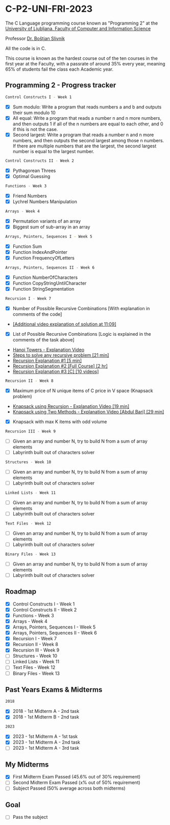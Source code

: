 # C-P2-UNI-FRI-2023
The C Language programming course known as "Programming 2" at the [University of Ljubljana, Faculty of Computer and Information Science](https://www.fri.uni-lj.si/en)

Professor [Dr. Boštjan Slivnik](https://www.fri.uni-lj.si/sl/o-fakulteti/osebje/bostjan-slivnik "Boštjan Slivnik")

All the code is in C.

This course is known as the hardest course out of the ten courses in the first year at the Faculty, with a passrate of around 35% every year, meaning 65% of students fail the class each Academic year.

<!-- GETTING STARTED -->
## Programming 2 - Progress tracker

```sh
Control Constructs I - Week 1 
```
- [x] Sum modulo: Write a program that reads numbers a and b and outputs their sum modulo 10
- [x] All equal: Write a program that reads a number n and n more numbers, and then outputs 1 if all of the n numbers are equal to each other, and 0 if this is not the case.
- [x] Second largest: Write a program that reads a number n and n more numbers, and then outputs the second largest among those n numbers. If there are multiple numbers that are the largest, the second largest number is equal to the largest number.

 ```sh
 Control Constructs II - Week 2 
 ```
- [x] Pythagorean Threes
- [x] Optimal Guessing
 ```sh
 Functions - Week 3
 ```
- [x] Friend Numbers
- [x] Lychrel Numbers Manipulation
 ```sh
 Arrays - Week 4
 ```
- [x] Permutation variants of an array
- [x] Biggest sum of sub-array in an array

 ```sh
 Arrays, Pointers, Sequences I - Week 5
 ```
- [x] Function Sum
- [x] Function IndexAndPointer
- [x] Function FrequencyOfLetters

 ```sh
 Arrays, Pointers, Sequences II - Week 6
 ```
- [x] Function NumberOfCharacters
- [x] Function CopyStringUntilCharacter
- [x] Function StringSegmentation

 ```sh
 Recursion I - Week 7
 ```
- [x] Number of Possible Recursive Combinations [With explanation in comments of the code] 
- [[Additional video explanation of solution at 11:09]](https://www.youtube.com/watch?v=ngCos392W4w)
- [x] List of Possible Recursive Combinations [Logic is explained in the comments of the task above]
- [Hanoi Towers - Explanation Video](https://www.youtube.com/watch?v=YstLjLCGmgg)
- [Steps to solve any recursive problem [21 min]](https://www.youtube.com/watch?v=ngCos392W4w)
- [Recursion Explanation #1 [5 min]](https://www.youtube.com/watch?v=ivl5-snqul8)
- [Recursion Explanation #2 [Full Course] [2 hr]](https://www.youtube.com/watch?v=IJDJ0kBx2LM)
- [Recursion Explanation #3 [C] [10 videos]](https://www.youtube.com/watch?v=kepBmgvWNDw&list=PLBlnK6fEyqRjTO_UNGKuaaoxEqvSF0t5h)


 ```sh
 Recursion II - Week 8
 ```
- [x] Maximum price of N unique items of C price in V space (Knapsack problem)
- [Knapsack using Recursion - Explanation Video [19 min]](https://www.youtube.com/watch?v=mGfK-j9gAQA&t=0s)
- [Knapsack using Two Methods - Explanation Video [Abdul Bari] [29 min]](https://www.youtube.com/watch?v=nLmhmB6NzcM)
- [x] Knapsack with max K items with odd volume

 ```sh
 Recursion III - Week 9
 ```
- [ ] Given an array and number N, try to build N from a sum of array elements
- [ ] Labyrinth built out of characters solver

 ```sh
 Structures - Week 10
 ```
- [ ] Given an array and number N, try to build N from a sum of array elements
- [ ] Labyrinth built out of characters solver

 ```sh
 Linked Lists - Week 11
 ```
- [ ] Given an array and number N, try to build N from a sum of array elements
- [ ] Labyrinth built out of characters solver

 ```sh
 Text Files - Week 12
 ```
- [ ] Given an array and number N, try to build N from a sum of array elements
- [ ] Labyrinth built out of characters solver

 ```sh
 Binary Files - Week 13
 ```
- [ ] Given an array and number N, try to build N from a sum of array elements
- [ ] Labyrinth built out of characters solver

<!-- The C Language - Progress roadmap -->
## Roadmap

- [x] Control Constructs I - Week 1 
- [x] Control Constructs II - Week 2 
- [x] Functions - Week 3
- [x] Arrays - Week 4
- [x] Arrays, Pointers, Sequences I - Week 5
- [x] Arrays, Pointers, Sequences II - Week 6
- [x] Recursion I - Week 7
- [x] Recursion II - Week 8
- [x] Recursion III - Week 9
- [ ] Structures - Week 10
- [ ] Linked Lists - Week 11
- [ ] Text Files - Week 12
- [ ] Binary Files - Week 13
<!-- The C Language - Progress roadmap -->
## Past Years Exams & Midterms
 ```sh
 2018
 ```
- [x] 2018 - 1st Midterm A - 2nd task 
- [x] 2018 - 1st Midterm B - 2nd task
 ```sh
 2023
 ```
- [x] 2023 - 1st Midterm A - 1st task 
- [x] 2023 - 1st Midterm A - 2nd task 
- [ ] 2023 - 1st Midterm A - 3rd task 

## My Midterms
- [x] First Midterm Exam Passed (45.6% out of 30% requirement)
- [ ] Second Midterm Exam Passed (x% out of 50% requirement)
- [ ] Subject Passed (50% average across both midterms)
## Goal
- [ ] Pass the subject

